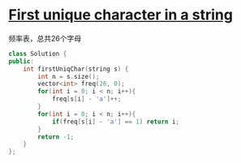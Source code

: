 # [First unique character in a string](<https://leetcode.com/problems/first-unique-character-in-a-string/> )

频率表，总共26个字母

```c++
class Solution {
public:
    int firstUniqChar(string s) {
        int n = s.size();
        vector<int> freq(26, 0);
        for(int i = 0; i < n; i++){
            freq[s[i] - 'a']++;
        }
        for(int i = 0; i < n; i++){
            if(freq[s[i] - 'a'] == 1) return i;
        }
        return -1;
    }
};
```

